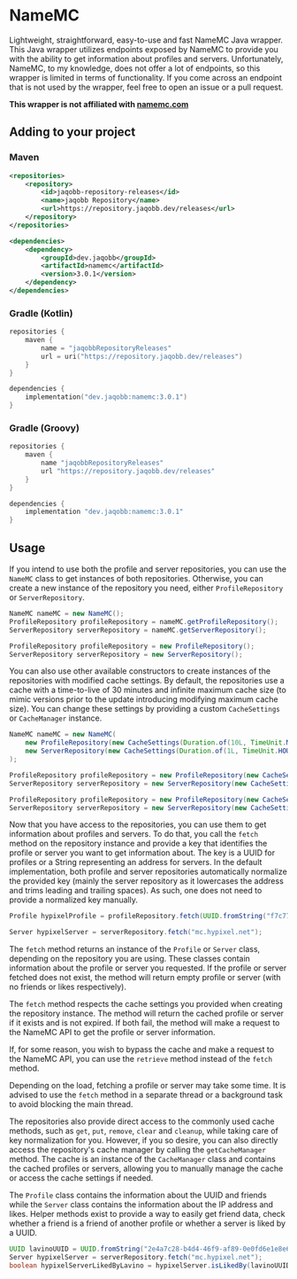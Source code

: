 # NameMC

Lightweight, straightforward, easy-to-use and fast NameMC Java wrapper. This Java wrapper utilizes endpoints exposed by NameMC to provide you with the ability to get information about profiles and servers. Unfortunately, NameMC, to my knowledge, does not offer a lot of endpoints, so this wrapper is limited in terms of functionality. If you come across an endpoint that is not used by the wrapper, feel free to open an issue or a pull request.

**This wrapper is not affiliated with [namemc.com](https://namemc.com)**

## Adding to your project

### Maven
```xml
<repositories>
    <repository>
        <id>jaqobb-repository-releases</id>
        <name>jaqobb Repository</name>
        <url>https://repository.jaqobb.dev/releases</url>
    </repository>
</repositories>

<dependencies>
    <dependency>
        <groupId>dev.jaqobb</groupId>
        <artifactId>namemc</artifactId>
        <version>3.0.1</version>
    </dependency>
</dependencies>
```

### Gradle (Kotlin)
```kotlin
repositories {
    maven {
        name = "jaqobbRepositoryReleases"
        url = uri("https://repository.jaqobb.dev/releases")
    }
}

dependencies {
    implementation("dev.jaqobb:namemc:3.0.1")   
}
```

### Gradle (Groovy)
```groovy
repositories {
    maven {
        name "jaqobbRepositoryReleases"
        url "https://repository.jaqobb.dev/releases"
    }
}

dependencies {
    implementation "dev.jaqobb:namemc:3.0.1"
}
```

## Usage

If you intend to use both the profile and server repositories, you can use the `NameMC` class to get instances of both repositories. Otherwise, you can create a new instance of the repository you need, either `ProfileRepository` or `ServerRepository`.

```java
NameMC nameMC = new NameMC();
ProfileRepository profileRepository = nameMC.getProfileRepository();
ServerRepository serverRepository = nameMC.getServerRepository();
```

```java
ProfileRepository profileRepository = new ProfileRepository();
ServerRepository serverRepository = new ServerRepository();
```

You can also use other available constructors to create instances of the repositories with modified cache settings. By default, the repositories use a cache with a time-to-live of 30 minutes and infinite maximum cache size (to mimic versions prior to the update introducing modifying maximum cache size). You can change these settings by providing a custom `CacheSettings` or `CacheManager` instance.

```java
NameMC nameMC = new NameMC(
    new ProfileRepository(new CacheSettings(Duration.of(10L, TimeUnit.MINUTES))), // Cache with time-to-live of 10 minutes and infinite maximum size.
    new ServerRepository(new CacheSettings(Duration.of(1L, TimeUnit.HOURS))) // Cache with time-to-live of 1 minute and infinite maximum size.
);
```

```java
ProfileRepository profileRepository = new ProfileRepository(new CacheSettings(Duration.of(10L, TimeUnit.MINUTES))); // Cache with time-to-live of 10 minutes and infinite maximum size.
ServerRepository serverRepository = new ServerRepository(new CacheSettings(Duration.of(1L, TimeUnit.HOURS))); // Cache with time-to-live of 1 minute and infinite maximum size.
```

```java
ProfileRepository profileRepository = new ProfileRepository(new CacheSettings(Duration.of(20L, TimeUnit.MINUTES), 200)); // Cache with time-to-live of 20 minutes and 200 maximum size.
ServerRepository serverRepository = new ServerRepository(new CacheSettings(Duration.of(2L, TimeUnit.HOURS), 20)); // Cache with time-to-live of 2 hours and 20 maximum size.
```

Now that you have access to the repositories, you can use them to get information about profiles and servers. To do that, you call the `fetch` method on the repository instance and provide a key that identifies the profile or server you want to get information about. The key is a UUID for profiles or a String representing an address for servers. In the default implementation, both profile and server repositories automatically normalize the provided key (mainly the server repository as it lowercases the address and trims leading and trailing spaces). As such, one does not need to provide a normalized key manually.

```java
Profile hypixelProfile = profileRepository.fetch(UUID.fromString("f7c77d99-9f15-4a66-a87d-c4a51ef30d19"));
```

```java
Server hypixelServer = serverRepository.fetch("mc.hypixel.net");
```

The `fetch` method returns an instance of the `Profile` or `Server` class, depending on the repository you are using. These classes contain information about the profile or server you requested. If the profile or server fetched does not exist, the method will return empty profile or server (with no friends or likes respectively).

The `fetch` method respects the cache settings you provided when creating the repository instance. The method will return the cached profile or server if it exists and is not expired. If both fail, the method will make a request to the NameMC API to get the profile or server information.

If, for some reason, you wish to bypass the cache and make a request to the NameMC API, you can use the `retrieve` method instead of the `fetch` method.

Depending on the load, fetching a profile or server may take some time. It is advised to use the `fetch` method in a separate thread or a background task to avoid blocking the main thread.

The repositories also provide direct access to the commonly used cache methods, such as `get`, `put`, `remove`, `clear` and `cleanup`, while taking care of key normalization for you. However, if you so desire, you can also directly access the repository's cache manager by calling the `getCacheManager` method. The cache is an instance of the `CacheManager` class and contains the cached profiles or servers, allowing you to manually manage the cache or access the cache settings if needed.

The `Profile` class contains the information about the UUID and friends while the `Server` class contains the information about the IP address and likes. Helper methods exist to provide a way to easily get friend data, check whether a friend is a friend of another profile or whether a server is liked by a UUID.

```java
UUID lavinoUUID = UUID.fromString("2e4a7c28-b4d4-46f9-af89-0e0fd6e1e8e6");
Server hypixelServer = serverRepository.fetch("mc.hypixel.net");
boolean hypixelServerLikedByLavino = hypixelServer.isLikedBy(lavinoUUID);
```
